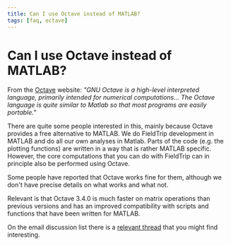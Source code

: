 ```yaml
---
title: Can I use Octave instead of MATLAB?
tags: [faq, octave]
---
```


# Can I use Octave instead of MATLAB?

From the [Octave](http://www.gnu.org/software/octave) website: _"GNU Octave is a high-level interpreted language, primarily intended for numerical computations... The Octave language is quite similar to Matlab so that most programs are easily portable."_

There are quite some people interested in this, mainly because Octave provides a free alternative to MATLAB. We do FieldTrip development in MATLAB and do all our own analyses in Matlab. Parts of the code (e.g. the plotting functions) are written in a way that is rather MATLAB specific. However, the core computations that you can do with FieldTrip can in principle also be performed using Octave.

Some people have reported that Octave works fine for them, although we don't have precise details on what works and what not.

Relevant is that Octave 3.4.0 is much faster on matrix operations than previous versions and has an improved compatibility with scripts and functions that have been written for MATLAB.

On the email discussion list there is a [relevant thread](http://mailman.science.ru.nl/pipermail/fieldtrip/2010-December/003339.html) that you might find interesting.
